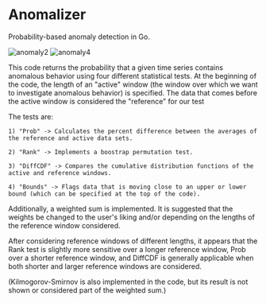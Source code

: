 
# Anomalizer

Probability-based anomaly detection in Go.

![anomaly2](https://cloud.githubusercontent.com/assets/6633242/4197767/d564fd66-37ee-11e4-9093-695227ebe217.png)
![anomaly4](https://cloud.githubusercontent.com/assets/6633242/4197802/5674a906-37ef-11e4-94b1-c1dd808363d3.png)

This code returns the probability that a given time series contains anomalous behavior using four different statistical tests. At the beginning of the code, the length of an "active" window (the window over which we want to investigate anomalous behavior) is specified. The data that comes before the active window is considered the "reference" for our test

The tests are:

	1) "Prob" -> Calculates the percent difference between the averages of the reference and active data sets.

	2) "Rank" -> Implements a boostrap permutation test.

	3) "DiffCDF" -> Compares the cumulative distribution functions of the active and reference windows.

	4) "Bounds" -> Flags data that is moving close to an upper or lower bound (which can be specified at the top of the code).

Additionally, a weighted sum is implemented. It is suggested that the weights be changed to the user's liking and/or depending on the lengths of the reference window considered.

After considering reference windows of different lengths, it appears that the Rank test is slightly more sensitive over a longer reference window, Prob over a shorter reference window, and DiffCDF is generally applicable when both shorter and larger reference windows are considered.

(Kilmogorov-Smirnov is also implemented in the code, but its result is not shown or considered part of the weighted sum.)

